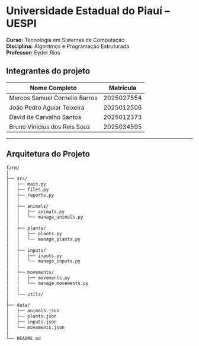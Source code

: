 # Universidade Estadual do Piauí – UESPI  
**Curso:** Tecnologia em Sistemas de Computação  
**Disciplina:** Algoritmos e Programação Estruturada  
**Professor:** Eyder Rios  
## Integrantes do projeto
| Nome Completo | Matrícula |
|----------------|------------|
| Marcos Samuel Cornelio Barros | 2025027554 |
| João Pedro Aguiar Teixeira | 2025012506 |
| David de Carvalho Santos | 2025012373 |
| Bruno Vinicius dos Reis Souz | 2025034595 |

---

## Arquitetura do Projeto


```bash
farm/
│
├── src/
│   ├── main.py                
│   ├── files.py              
│   ├── reports.py            
│   │
│   ├── animals/
│   │   ├── animals.py        
│   │   └── manage_animals.py  
│   │
│   ├── plants/
│   │   ├── plants.py          
│   │   └── manage_plants.py   
│   │
│   ├── inputs/
│   │   ├── inputs.py          
│   │   └── manage_inputs.py   
│   │
│   ├── movements/
│   │   ├── movements.py       
│   │   └── manage_movements.py
│   │
│   └── utils/                 
│
├── data/
│   ├── animals.json
│   ├── plants.json
│   ├── inputs.json
│   └── movements.json
│
└── README.md